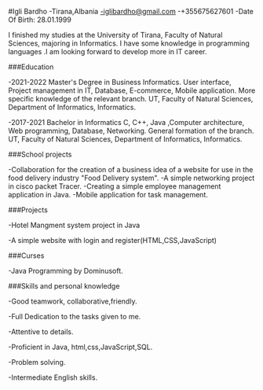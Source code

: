 #Igli Bardho
-Tirana,Albania
-iglibardho@gmail.com
-+355675627601
-Date Of Birth: 28.01.1999

I finished my studies at the University of Tirana, Faculty of Natural Sciences, majoring in Informatics.
I have some knowledge in programming languages .I am looking forward to develop more in IT career.

###Education

-2021-2022
Master's Degree in Business Informatics.
User interface, Project management in IT, Database, E-commerce,
Mobile application. More specific knowledge of the relevant branch.
UT, Faculty of Natural Sciences, Department of Informatics, Informatics.

-2017-2021
Bachelor in Informatics
C, C++, Java ,Computer architecture, Web programming, Database, Networking.
General formation of the branch.
UT, Faculty of Natural Sciences, Department of Informatics, Informatics.

###School projects

-Collaboration for the creation of a business idea of a website for use in 
the food delivery industry "Food Delivery system".
-A simple networking project in cisco packet Tracer.
-Creating a simple employee management application in Java.
-Mobile application for task management.

###Projects

-Hotel Mangment system project in Java

-A simple website with login and register(HTML,CSS,JavaScript)

###Curses

-Java Programming by Dominusoft.

###Skills and personal knowledge

-Good teamwork, collaborative,friendly.

-Full Dedication to the tasks given to me.

-Attentive to details.

-Proficient in Java, html,css,JavaScript,SQL.

-Problem solving.

-Intermediate English skills.
